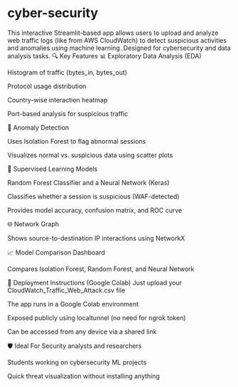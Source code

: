 # cyber-security
This interactive Streamlit-based app allows users to upload and analyze web traffic logs (like from AWS CloudWatch) to detect suspicious activities and anomalies using machine learning. Designed for cybersecurity and data analysis tasks.
🔍 Key Features
📊 Exploratory Data Analysis (EDA)

Histogram of traffic (bytes_in, bytes_out)

Protocol usage distribution

Country-wise interaction heatmap

Port-based analysis for suspicious traffic

🧪 Anomaly Detection

Uses Isolation Forest to flag abnormal sessions

Visualizes normal vs. suspicious data using scatter plots

🧠 Supervised Learning Models

Random Forest Classifier and a Neural Network (Keras)

Classifies whether a session is suspicious (WAF-detected)

Provides model accuracy, confusion matrix, and ROC curve

🌐 Network Graph

Shows source-to-destination IP interactions using NetworkX

📈 Model Comparison Dashboard

Compares Isolation Forest, Random Forest, and Neural Network

🚀 Deployment Instructions (Google Colab)
Just upload your CloudWatch_Traffic_Web_Attack.csv file

The app runs in a Google Colab environment

Exposed publicly using localtunnel (no need for ngrok token)

Can be accessed from any device via a shared link

🛡️ Ideal For
Security analysts and researchers

Students working on cybersecurity ML projects

Quick threat visualization without installing anything
